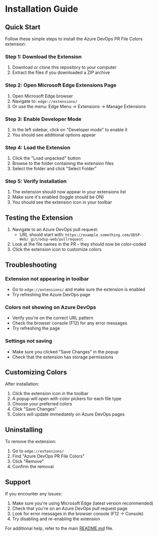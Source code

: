 # Installation Guide

## Quick Start

Follow these simple steps to install the Azure DevOps PR File Colors extension:

### Step 1: Download the Extension
1. Download or clone this repository to your computer
2. Extract the files if you downloaded a ZIP archive

### Step 2: Open Microsoft Edge Extensions Page
1. Open Microsoft Edge browser
2. Navigate to: `edge://extensions/`
3. Or use the menu: Edge Menu → Extensions → Manage Extensions

### Step 3: Enable Developer Mode
1. In the left sidebar, click on "Developer mode" to enable it
2. You should see additional options appear

### Step 4: Load the Extension
1. Click the "Load unpacked" button
2. Browse to the folder containing the extension files
3. Select the folder and click "Select Folder"

### Step 5: Verify Installation
1. The extension should now appear in your extensions list
2. Make sure it's enabled (toggle should be ON)
3. You should see the extension icon in your toolbar

## Testing the Extension

1. Navigate to an Azure DevOps pull request:
   - URL should start with: `https://example.something.com/ODSP-Web/_git/odsp-web/pullrequest`
2. Look at the file names in the PR - they should now be color-coded
3. Click the extension icon to customize colors

## Troubleshooting

### Extension not appearing in toolbar
- Go to `edge://extensions/` and make sure the extension is enabled
- Try refreshing the Azure DevOps page

### Colors not showing on Azure DevOps
- Verify you're on the correct URL pattern
- Check the browser console (F12) for any error messages
- Try refreshing the page

### Settings not saving
- Make sure you clicked "Save Changes" in the popup
- Check that the extension has storage permissions

## Customizing Colors

After installation:

1. Click the extension icon in the toolbar
2. A popup will open with color pickers for each file type
3. Choose your preferred colors
4. Click "Save Changes"
5. Colors will update immediately on Azure DevOps pages

## Uninstalling

To remove the extension:

1. Go to `edge://extensions/`
2. Find "Azure DevOps PR File Colors"
3. Click "Remove"
4. Confirm the removal

## Support

If you encounter any issues:

1. Make sure you're using Microsoft Edge (latest version recommended)
2. Check that you're on an Azure DevOps pull request page
3. Look for error messages in the browser console (F12 → Console)
4. Try disabling and re-enabling the extension

For additional help, refer to the main [README.md](README.md) file.
